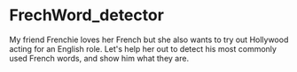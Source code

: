 # FrechWord_detector

My friend Frenchie loves her French but she also wants to try out Hollywood acting for an English role. 
Let's help her out to detect his most commonly used French words, and show him what they are. 
